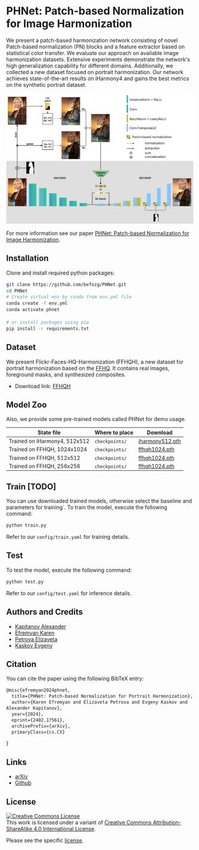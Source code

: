 # PHNet: Patch-based Normalization for Image Harmonization

We present a patch-based harmonization network consisting of novel Patch-based normalization (PN) blocks and a feature extractor based on statistical color transfer. We evaluate our approach on available image harmonization datasets. Extensive experiments demonstrate the network's high generalization capability for different domains. Additionally, we collected a new dataset focused on portrait harmonization. Our network achieves state-of-the-art results on iHarmony4 and gains the best metrics on the synthetic portrait dataset.

![example](assets/scheme.png)

For more information see our paper [PHNet: Patch-based Normalization for Image Harmonization](https://arxiv.org).

## Installation
Clone and install required python packages:
```bash
git clone https://github.com/befozg/PHNet.git
cd PHNet
# Create virtual env by conda from env.yml file
conda create -f env.yml
conda activate phnet

# or install packages using pip
pip install -r requirements.txt
```

## Dataset
We present Flickr-Faces-HQ-Harmonization (FFHQH), a new dataset for portrait harmonization based on the [FFHQ](https://github.com/NVlabs/ffhq-dataset). It contains real images, foreground masks, and synthesized composites. 

- Download link: [FFHQH](https://sc.link/P3MXg)


## Model Zoo
Also, we provide some pre-trained models called PHNet for demo usage.

| State file                           | Where to place                                   | Download |
|-----------------------------------|-------------------------------------------|----|
| Trained on iHarmony4, 512x512   |   `checkpoints/`        | [iharmony512.pth](https://n-ws-620xz-pd11.s3pd11.sbercloud.ru/b-ws-620xz-pd11-jux/harmonization/iharmony512.pth)|
| Trained on FFHQH, 1024x1024    |   `checkpoints/`        | [ffhqh1024.pth](https://sc.link/6sIbDh) |
| Trained on FFHQH, 512x512    |   `checkpoints/`        | [ffhqh1024.pth](https://sc.link/aXZcw) |
| Trained on FFHQH, 256x256    |   `checkpoints/`        | [ffhqh1024.pth](https://sc.link/xCxy3) |


## Train [TODO]
You can use downloaded trained models, otherwise select the baseline and parameters for training`.
To train the model, execute the following command:

```bash
python train.py
```

Refer to our ```config/train.yaml```  for training details.

## Test
To test the model, execute the following command:

```bash
python test.py
```
Refer to our ```config/test.yaml``` for inference details.

## Authors and Credits
- [Kapitanov Alexander](https://www.linkedin.com/in/hukenovs)
- [Efremyan Karen](https://www.linkedin.com/in/befozg)
- [Petrova Elizaveta](https://www.linkedin.com/in/kleinsbotle/)
- [Kaskov Evgeny](https://linkedin.com/in/darkasevgen)

## Citation
You can cite the paper using the following BibTeX entry:

    @misc{efremyan2024phnet,
      title={PHNet: Patch-based Normalization for Portrait Harmonization}, 
      author={Karen Efremyan and Elizaveta Petrova and Evgeny Kaskov and Alexander Kapitanov},
      year={2024},
      eprint={2402.17561},
      archivePrefix={arXiv},
      primaryClass={cs.CV}
}

## Links
- [arXiv](https://arxiv.org/abs/2402.17561)
- [Github](https://github.com/ai-forever/PHNet)

## License
<a rel="license" href="http://creativecommons.org/licenses/by-sa/4.0/"><img alt="Creative Commons License" style="border-width:0" src="https://i.creativecommons.org/l/by-sa/4.0/88x31.png" /></a><br />This work is licensed under a variant of <a rel="license" href="http://creativecommons.org/licenses/by-sa/4.0/">Creative Commons Attribution-ShareAlike 4.0 International License</a>.

Please see the specific [license](https://github.com/ai-forever/PHNet/blob/main/license/en_us.pdf).